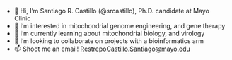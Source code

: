 - 👋 Hi, I’m Santiago R. Castillo (@srcastillo), Ph.D. candidate at Mayo Clinic
- 👀 I’m interested in mitochondrial genome engineering, and gene therapy
- 🌱 I’m currently learning about mitochondrial biology, and virology
- 💞️ I’m looking to collaborate on projects with a bioinformatics arm
- 📫 Shoot me an email! RestrepoCastillo.Santiago@mayo.edu

<!---
srcastillo/srcastillo is a ✨ special ✨ repository because its `README.md` (this file) appears on your GitHub profile.
You can click the Preview link to take a look at your changes.
--->
